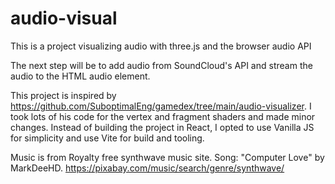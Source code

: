 # audio-visual

This is a project visualizing audio with three.js and the browser audio API

The next step will be to add audio from SoundCloud's API and stream the audio to the HTML audio element.

This project is inspired by https://github.com/SuboptimalEng/gamedex/tree/main/audio-visualizer. I took lots of his code for the vertex and fragment shaders and made minor changes. Instead of building the project in React, I opted to use Vanilla JS for simplicity and use Vite for build and tooling.

Music is from Royalty free synthwave music site. Song: "Computer Love" by MarkDeeHD. https://pixabay.com/music/search/genre/synthwave/
